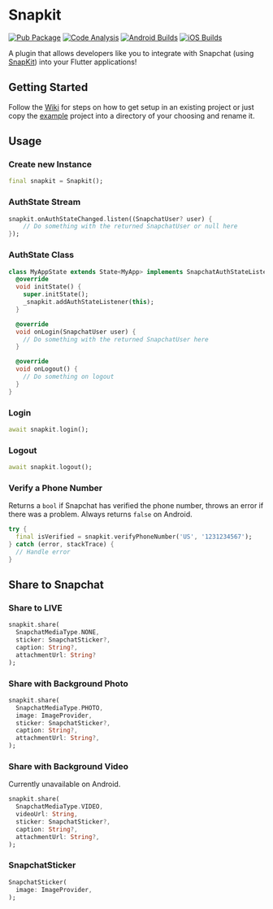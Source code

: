 # Snapkit

[![Pub Package](https://img.shields.io/pub/v/snapkit.svg)](https://pub.dev/packages/snapkit)
[![Code Analysis](https://github.com/TimmyRB/snapkit/actions/workflows/code-analysis.yml/badge.svg)](https://github.com/TimmyRB/snapkit/actions/workflows/code-analysis.yml)
[![Android Builds](https://github.com/TimmyRB/snapkit/actions/workflows/build-android.yml/badge.svg)](https://github.com/TimmyRB/snapkit/actions/workflows/build-android.yml)
[![iOS Builds](https://github.com/TimmyRB/snapkit/actions/workflows/build-ios.yml/badge.svg)](https://github.com/TimmyRB/snapkit/actions/workflows/build-ios.yml)

A plugin that allows developers like you to integrate with Snapchat (using [SnapKit](https://kit.snapchat.com)) into your Flutter applications!

## Getting Started

Follow the [Wiki](https://github.com/TimmyRB/snapkit/wiki) for steps on how to get setup in an existing project or just copy the [example](example) project into a directory of your choosing and rename it.

## Usage

### Create new Instance

```dart
final snapkit = Snapkit();
```

### AuthState Stream

```dart
snapkit.onAuthStateChanged.listen((SnapchatUser? user) {
    // Do something with the returned SnapchatUser or null here
});
```

### AuthState Class

```dart
class MyAppState extends State<MyApp> implements SnapchatAuthStateListener {
  @override
  void initState() {
    super.initState();
    _snapkit.addAuthStateListener(this);
  }

  @override
  void onLogin(SnapchatUser user) {
    // Do something with the returned SnapchatUser here
  }

  @override
  void onLogout() {
    // Do something on logout
  }
}
```

### Login

```dart
await snapkit.login();
```

### Logout

```dart
await snapkit.logout();
```

### Verify a Phone Number

Returns a `bool` if Snapchat has verified the phone number, throws
an error if there was a problem. Always returns `false` on Android.

```dart
try {
  final isVerified = snapkit.verifyPhoneNumber('US', '1231234567');
} catch (error, stackTrace) {
  // Handle error
}
```

## Share to Snapchat

### Share to LIVE

```dart
snapkit.share(
  SnapchatMediaType.NONE,
  sticker: SnapchatSticker?,
  caption: String?,
  attachmentUrl: String?
);
```

### Share with Background Photo

```dart
snapkit.share(
  SnapchatMediaType.PHOTO,
  image: ImageProvider,
  sticker: SnapchatSticker?,
  caption: String?,
  attachmentUrl: String?,
);
```

### Share with Background Video

Currently unavailable on Android.

```dart
snapkit.share(
  SnapchatMediaType.VIDEO,
  videoUrl: String,
  sticker: SnapchatSticker?,
  caption: String?,
  attachmentUrl: String?,
);
```

### SnapchatSticker

```dart
SnapchatSticker(
  image: ImageProvider,
);
```
